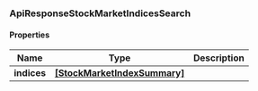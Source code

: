 
[//]: # (CLASS:ApiResponseStockMarketIndicesSearch)

[//]: # (KIND:object)

### ApiResponseStockMarketIndicesSearch

#### Properties

[//]: # (START_DEFINITION)

Name | Type | Description
------------ | ------------- | -------------
**indices** | [**[StockMarketIndexSummary]**](StockMarketIndexSummary.md) |  &nbsp;

[//]: # (END_DEFINITION)


[//]: # (CONTAINED_CLASS:StockMarketIndexSummary)





